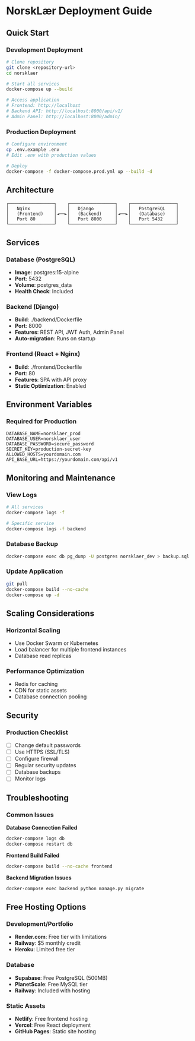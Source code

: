 # NorskLær Deployment Guide

## Quick Start

### Development Deployment
```bash
# Clone repository
git clone <repository-url>
cd norsklaer

# Start all services
docker-compose up --build

# Access application
# Frontend: http://localhost
# Backend API: http://localhost:8000/api/v1/
# Admin Panel: http://localhost:8000/admin/
```

### Production Deployment
```bash
# Configure environment
cp .env.example .env
# Edit .env with production values

# Deploy
docker-compose -f docker-compose.prod.yml up --build -d
```

## Architecture

```
┌─────────────────┐    ┌─────────────────┐    ┌─────────────────┐
│   Nginx         │    │   Django        │    │   PostgreSQL    │
│   (Frontend)    │◄──►│   (Backend)     │◄──►│   (Database)    │
│   Port 80       │    │   Port 8000     │    │   Port 5432     │
└─────────────────┘    └─────────────────┘    └─────────────────┘
```

## Services

### Database (PostgreSQL)
- **Image**: postgres:15-alpine
- **Port**: 5432
- **Volume**: postgres_data
- **Health Check**: Included

### Backend (Django)
- **Build**: ./backend/Dockerfile
- **Port**: 8000
- **Features**: REST API, JWT Auth, Admin Panel
- **Auto-migration**: Runs on startup

### Frontend (React + Nginx)
- **Build**: ./frontend/Dockerfile
- **Port**: 80
- **Features**: SPA with API proxy
- **Static Optimization**: Enabled

## Environment Variables

### Required for Production
```env
DATABASE_NAME=norsklaer_prod
DATABASE_USER=norsklaer_user
DATABASE_PASSWORD=secure_password
SECRET_KEY=production-secret-key
ALLOWED_HOSTS=yourdomain.com
API_BASE_URL=https://yourdomain.com/api/v1
```

## Monitoring and Maintenance

### View Logs
```bash
# All services
docker-compose logs -f

# Specific service
docker-compose logs -f backend
```

### Database Backup
```bash
docker-compose exec db pg_dump -U postgres norsklaer_dev > backup.sql
```

### Update Application
```bash
git pull
docker-compose build --no-cache
docker-compose up -d
```

## Scaling Considerations

### Horizontal Scaling
- Use Docker Swarm or Kubernetes
- Load balancer for multiple frontend instances
- Database read replicas

### Performance Optimization
- Redis for caching
- CDN for static assets
- Database connection pooling

## Security

### Production Checklist
- [ ] Change default passwords
- [ ] Use HTTPS (SSL/TLS)
- [ ] Configure firewall
- [ ] Regular security updates
- [ ] Database backups
- [ ] Monitor logs

## Troubleshooting

### Common Issues

**Database Connection Failed**
```bash
docker-compose logs db
docker-compose restart db
```

**Frontend Build Failed**
```bash
docker-compose build --no-cache frontend
```

**Backend Migration Issues**
```bash
docker-compose exec backend python manage.py migrate
```

## Free Hosting Options

### Development/Portfolio
- **Render.com**: Free tier with limitations
- **Railway**: $5 monthly credit
- **Heroku**: Limited free tier

### Database
- **Supabase**: Free PostgreSQL (500MB)
- **PlanetScale**: Free MySQL tier
- **Railway**: Included with hosting

### Static Assets
- **Netlify**: Free frontend hosting
- **Vercel**: Free React deployment
- **GitHub Pages**: Static site hosting
